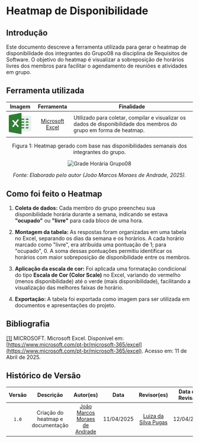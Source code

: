 # Heatmap de Disponibilidade

## Introdução

Este documento descreve a ferramenta utilizada para gerar o heatmap de disponibilidade dos integrantes do Grupo08 na disciplina de Requisitos de Software. O objetivo do heatmap é visualizar a sobreposição de horários livres dos membros para facilitar o agendamento de reuniões e atividades em grupo.

## Ferramenta utilizada

|                       Imagem                        |                Ferramenta                | Finalidade                                                                                                          |
| :-------------------------------------------------: | :--------------------------------------: | ------------------------------------------------------------------------------------------------------------------- |
| <img src="/assets/excel_732220.png" alt="Excel" width="75px"> | <a id="a" href="#aa">Microsoft Excel</a> | Utilizado para coletar, compilar e visualizar os dados de disponibilidade dos membros do grupo em forma de heatmap. |

<div align="center">
<p>Figura 1: Heatmap gerado com base nas disponibilidades semanais dos integrantes do grupo.</p>

<img src="/assets/Heatmap_Grupo8_Req.png" alt="Grade Horária Grupo08" width="750px">

<p><em>Fonte: Elaborado pelo autor (João Marcos Moraes de Andrade, 2025).</em></p>
</div>

## Como foi feito o Heatmap

1. **Coleta de dados:** Cada membro do grupo preencheu sua disponibilidade horária durante a semana, indicando se estava **"ocupado"** ou **"livre"** para cada bloco de uma hora.

2. **Montagem da tabela:** As respostas foram organizadas em uma tabela no Excel, separando os dias da semana e os horários. A cada horário marcado como "livre", era atribuída uma pontuação de 1; para "ocupado", 0. A soma dessas pontuações permitiu identificar os horários com maior sobreposição de disponibilidade entre os membros.

3. **Aplicação da escala de cor:** Foi aplicada uma formatação condicional do tipo **Escala de Cor (Color Scale)** no Excel, variando do vermelho (menos disponibilidade) até o verde (mais disponibilidade), facilitando a visualização das melhores faixas de horário.

4. **Exportação:** A tabela foi exportada como imagem para ser utilizada em documentos e apresentações do projeto.

## Bibliografia

<a id="aa" href="#a">[1]</a> MICROSOFT. Microsoft Excel. Disponível em: [https://www.microsoft.com/pt-br/microsoft-365/excel](https://www.microsoft.com/pt-br/microsoft-365/excel). Acesso em: 11 de Abril de 2025.

## Histórico de Versão

| Versão |             Descrição             |           Autor(es)           |    Data    |    Revisor(es)     | Data de Revisão |
| :----: | :-------------------------------: | :---------------------------: | :--------: | :----------------: | :-------------: |
| `1.0`  | Criação do heatmap e documentação | [João Marcos Moraes de Andrade](https://github.com/JJOAOMARCOSS) | 11/04/2025 | [Luiza da Silva Pugas](https://github.com/Luizaxx) |   12/04/2025    |